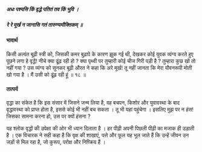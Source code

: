 ##### अधः पश्यसि किं वृद्धे पतितं तव किं भुवि ।
##### रे रे मूर्ख न जानासि गतं तारुण्यमौक्तिकम् ॥

#### भावार्थ

किसी अत्यंत बूढ़ी स्त्री को, जिसकी कमर बुढ़ापे के कारण झुक गई थी, देखकर कोई युवक व्यंग्य करते हुए पूछने लगा हे वृद्धे! नीचे क्या ढूंढ़ रही हो ? क्या पृथ्वी पर तुम्हारी कोई चीज गिरी पड़ी है ? तुम्हारा कुछ खो तो नहीं गया ? उस व्यंग्य को सुनकर बूढ़ी औरत ने कहा कि अरे मूर्ख! तू नहीं जानता कि मेरा यौवनरूपी मोती खो गया है । मैं उसी को ढूंढ़ रही हूं ॥ १८ ॥

#### तात्पर्य

वृद्धा का संकेत है कि इस संसार में जिसने जन्म लिया है, वह बचपन, किशोर और युवावस्था के बाद वृद्धावस्था को प्राप्त होता है, इससे कोई भी नहीं बच सकता । तू भी यहां पहुंचेगा । इसलिए मुझ पर न हंस! जिसका सामना करना हो, उस पर क्यों हंसना ?

यह श्लोक वृद्धों की उपेक्षा की ओर भी ध्यान दिलाता है । हर पीढ़ी अपनी पिछली पीढ़ी का मजाक ही उड़ाती है । एक विचारक ने सही कहा है कि वृक्ष की शाखाएं, पत्ते और फूल यह भूल जाते हैं कि उन्हें जीवन उन जड़ों से मिल रहा है, जो कुरूप, परोक्ष और निष्क्रिय हैं ।